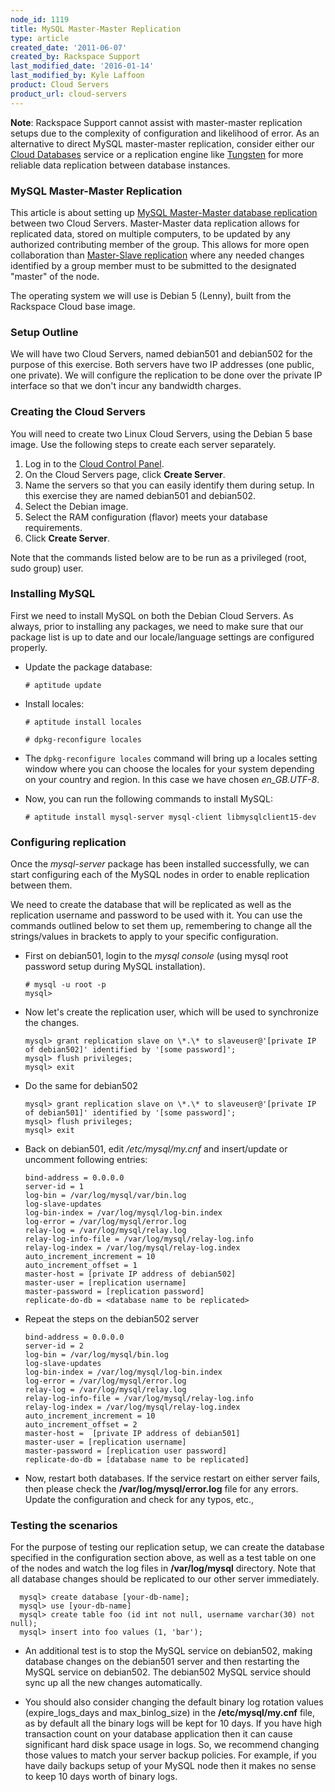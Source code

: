 ```yaml
---
node_id: 1119
title: MySQL Master-Master Replication
type: article
created_date: '2011-06-07'
created_by: Rackspace Support
last_modified_date: '2016-01-14'
last_modified_by: Kyle Laffoon
product: Cloud Servers
product_url: cloud-servers
---
```


**Note**: Rackspace Support cannot assist with master-master replication setups due to the complexity of configuration and likelihood of error.  As an alternative to direct MySQL master-master replication, consider either our [Cloud Databases](http://www.rackspace.com/cloud/databases/) service or a replication engine like [Tungsten](https://code.google.com/p/tungsten-replicator/) for more reliable data replication between database instances.

### MySQL Master-Master Replication

This article is about setting up [MySQL Master-Master database replication](http://dev.mysql.com/doc/refman/5.6/en/mysql-cluster-replication-multi-master.html) between two Cloud Servers. Master-Master data replication allows for replicated data, stored on multiple computers, to be updated by any authorized contributing member of the group. This allows for more open collaboration than [Master-Slave replication](/how-to/set-up-mysql-master-slave-replication) where any needed changes identified by a group member must to be submitted to the designated "master" of the node.

The operating system we will use is Debian 5 (Lenny), built from the Rackspace Cloud base image.

### Setup Outline

We will have two Cloud Servers, named debian501 and debian502 for the purpose of this exercise. Both servers have two IP addresses (one public, one private). We will configure the replication to be done over the private IP interface so that we don't incur any bandwidth charges.

### Creating the Cloud Servers

You will need to create two Linux Cloud Servers, using the Debian 5 base image. Use the following steps to create each server separately.

1. Log in to the [Cloud Control Panel](http://mycloud.rackspace.com).
2. On the Cloud Servers page, click **Create Server**.
3. Name the servers so that you can easily identify them during setup. In this exercise they are named debian501 and debian502.
4. Select the Debian image.
5. Select the RAM configuration (flavor) meets your database requirements.
6. Click **Create Server**.

Note that the commands listed below are to be run as a privileged (root, sudo group) user.

### Installing MySQL

First we need to install MySQL on both the Debian Cloud Servers. As always, prior to installing any packages, we need to make sure that our package list is up to date and our locale/language settings are configured properly.

- Update the package database:

      # aptitude update

- Install locales:

      # aptitude install locales

      # dpkg-reconfigure locales

- The `dpkg-reconfigure locales` command will bring up a locales setting window where you can choose the locales for your system depending on your country and region. In this case we have chosen *en\_GB.UTF-8*.

- Now, you can run the following commands to install MySQL:

      # aptitude install mysql-server mysql-client libmysqlclient15-dev

### Configuring replication

Once the _mysql-server_ package has been installed successfully, we can start configuring each of the MySQL nodes in order to enable replication between them.

We need to create the database that will be replicated as well as the replication username and password to be used with it. You can use the commands outlined below to set them up, remembering to change all the strings/values in brackets to apply to your specific configuration.

- First on debian501, login to the _mysql console_ (using mysql root password setup during MySQL installation).

      # mysql -u root -p
      mysql>

- Now let's create the replication user, which will be used to synchronize the changes.

      mysql> grant replication slave on \*.\* to slaveuser@'[private IP of debian502]' identified by '[some password]';
      mysql> flush privileges;
      mysql> exit

- Do the same for debian502

      mysql> grant replication slave on \*.\* to slaveuser@'[private IP of debian501]' identified by '[some password]';
      mysql> flush privileges;
      mysql> exit

- Back on debian501, edit _/etc/mysql/my.cnf_ and insert/update or uncomment following entries:

      bind-address = 0.0.0.0
      server-id = 1
      log-bin = /var/log/mysql/var/bin.log
      log-slave-updates
      log-bin-index = /var/log/mysql/log-bin.index
      log-error = /var/log/mysql/error.log
      relay-log = /var/log/mysql/relay.log
      relay-log-info-file = /var/log/mysql/relay-log.info
      relay-log-index = /var/log/mysql/relay-log.index
      auto_increment_increment = 10
      auto_increment_offset = 1
      master-host = [private IP address of debian502]
      master-user = [replication username]
      master-password = [replication password]
      replicate-do-db = <database name to be replicated>

- Repeat the steps on the debian502 server

      bind-address = 0.0.0.0
      server-id = 2
      log-bin = /var/log/mysql/bin.log
      log-slave-updates
      log-bin-index = /var/log/mysql/log-bin.index
      log-error = /var/log/mysql/error.log
      relay-log = /var/log/mysql/relay.log
      relay-log-info-file = /var/log/mysql/relay-log.info
      relay-log-index = /var/log/mysql/relay-log.index
      auto_increment_increment = 10
      auto_increment_offset = 2
      master-host =  [private IP address of debian501]
      master-user = [replication username]
      master-password = [replication user password]
      replicate-do-db = [database name to be replicated]

- Now, restart both databases. If the service restart on either server fails, then please check the **/var/log/mysql/error.log** file for any errors. Update the configuration and check for any typos, etc.,

### Testing the scenarios

For the purpose of testing our replication setup, we can create the database specified in the configuration section above, as well as a test table on one of the nodes and watch the log files in **/var/log/mysql** directory. Note that all database changes should be replicated to our other server immediately.

      mysql> create database [your-db-name];
      mysql> use [your-db-name]
      mysql> create table foo (id int not null, username varchar(30) not null);
      mysql> insert into foo values (1, 'bar');

- An additional test is to stop the MySQL service on debian502, making database changes on the debian501 server and then restarting the MySQL service on debian502. The debian502 MySQL service should sync up all the new changes automatically.

- You should also consider changing the default binary log rotation values (expire_logs_days and max_binlog_size) in the **/etc/mysql/my.cnf** file, as by default all the binary logs will be kept for 10 days. If you have high transaction count on your database application then it can cause significant hard disk space usage in logs. So, we recommend changing those values to match your server backup policies. For example, if you have daily backups setup of your MySQL node then it makes no sense to keep 10 days worth of binary logs.
